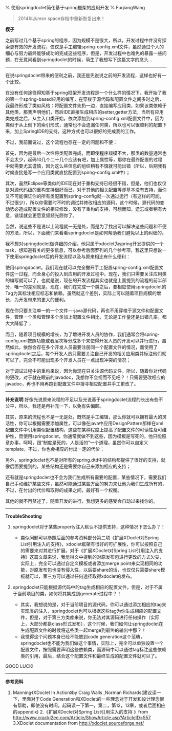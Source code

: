 % 使用springdoclet简化基于spring框架的应用开发
% FuqiangWang

> 2014年从msn space存档中重新恢复出来！

**楔子**

之前写过几个基于spring的程序，因为规模不是很大，所以，开发过程中并没有探索更有效的开发流程，仅仅是手工编辑spring-config.xml文件，虽然通过个人的细心与努力最终能够成功的完成这些程序，但是，开发过程中也难免的暴露一些问题，在无意间看到springdoclet的时候，萌生了我想写下这篇文字的念头...

---

在说springdoclet带来的便利之前，我还是先说说之前的开发流程，这样也好有一个比较。

在没有任何途径得知基于spring框架开发流程是一个什么样的情况下，我开始了我的第一个spring-based应用的编写，在穿梭于源代码和配置文件之间多时之后，我最终形成了类似风格：将配置文件先扔一边，直接编写应用类，如果该类依赖于其他类，那我声明他们，然后IDE直接生成相应的setter,getter方法，当所有应用类完成之后，从主入口类开始，依次添加到spring-config.xml配置文件中，因为类似于从上倒下的索引形式，通常也不会遗漏任何类，所以也可以很顺利的配置下来，加上SpringIDE的支持，这种方式也可以很好的完成我的工作。

不过，我前面说过，这个流程也存在一定的问题和不便：

首先，因为是最后一次性将类配置完成，而即使程序规模不大，那类的数量通常也不会太少，起码10几个二十几个应该有吧，加上属性等，那你在最终配置的过程中就需要尤其谨慎，因为这么些信息的组织稍有不慎就可能出错（所以，后期我有时候直接是写一个应用类就直接配置到spirng-config.xml中）；

其次，虽然Eclipse等类似的IDE现在对于重构支持已经很不错，但是，他们也仅仅是对源代码级的重构支持很好而已，对于其他的相关配置等却基本没有支持，而你又不可能保证你的所有类配置到spring-config就一次通过运行（有这样的可能，不过很少），所以你需要时不时的调试并修改相应的源码，这个时候，源代码的变动势必造成配置文件的相应修改，没有了重构的支持，可想而知，遗忘或者稍有大意，错误就会更愿意频频光顾你了。

当然，说这些不是说以上流程就一无是处，而是为了找出可以解决这些问题和不便的方法，所以，下面我们来看看springdoclet是如何帮助我们避免以上的纠缠的。

我不想对springdoclet做详细的介绍，他只属于xdoclet为spring开发提供的一个task，想知道有关的更多信息，可以参考后面罗列的几个参考项，我这里只想说一下使用springdoclet后的开发流程以及与原来相比有什么便利：

使用springdoclet，我们现在就可以完全撇开手工配置spring-config.xml配置文件这一过程，而全身心的投入到应用的开发过程中。现在，我们只需要关注应用类的编写就可以了，也就是说，现在的开发流程其实也就是上面提到的流程的前半部分，唯一的差别就是，现在，我们在完成一个类之后，要相应使用springdoclet的Tag为其标注相应标志和依赖。虽然就这个差别，实际上可以随着项目规模的增长，为开发带来的更大的便利。

现在你只要关注单一的一个文件---java源代码，再也不用穿梭于源文件和配置文件，管理一个类和管理多个类加上配置文件相比，无论是工作量还是出错几率，都大大降低了；

而且，随着项目规模的增长，为了增进开发人员的协作，我们通常会将spring-config.xml按照功能或者层次等分成多个来使得开发人员的开发可以并行进行，虽然如此，依然会存在多个开发人员需要注册同一个配置文件的情况，而使用了springdoclet之后，每个开发人员只需要关注自己开发的相关应用类并标注他们就可以了，完全不可能出现多个开发人员在一点出现冲突的情况；

对于调试过程中的重构来说，因为你现在只关注源代码文件，所以，随着你对代码 的更改，对于就在眼前的javadoc，我想你不会视而不见吧？！只需要更改相应的javadoc，再也不用再跑到配置文件中搜寻相应配置并手工更改了。

----------------------------------------------

**补充说明**
好像光说原来流程的不足以及光说基于springdoclet流程的长出有些不公平，所以，我还是再补充一下，以免有失偏颇。

其实，原来的流程也不是一无是处，既然是手工编辑，那么你就可以拥有最大的灵活性，你可以根据需要添加属性，可以像在java中应用DesignPattern那样在xml配置文件中引用类似配置结构，这些在某种程度上提高了配置文件的可读性及可维护性，而使用springdoclet，你通常就做不到这些，因为模板是写死的，他只能照章办事，呵呵，跟“制度是死的，人是活的”一个道理，虽然你可以自定义template，不过，你也会相应的付出一定的代价；

另外，springdoclet也不是对所有的spring.dtd中的结构都提供了很好的支持，就像后面要提到的，某些结构还是需要你自己来添加相应的支持；

还有就是springdoclet也不会为我们生成所有需要的配置，某些情况下，需要我们自己手动维护某些文件，虽然可能通过某些方面的努力来让他为我们生成所有的，不过，在付出的代价和取得的成果之间，最好有一个权衡。

其他的就不再赘述了，随着开发的进行，我想更多的感受会自动过来找你的。

----------------------------------------------

**TroubleShooting**

1. springdoclet对于某些property注入默认不提供支持，这种情况下怎么办？！
	- 类似问题可以参照后面的参考资料部分第二项《扩展XDoclet对Spring List引用注入的支持》，xdoclet框架有很好的可扩展性，你可以按照自己的需要来对其进行扩展。对于《扩展XDoclet对Spring List引用注入的支持》这篇文章来说，我觉得文中提到的对原发布包进行更改的方式欠妥，实际上，完全可以通过自定义模板或者添加merge point来实现相同的功能，对原发布包也没有侵入性，以后要share的话，也仅仅只需要share模板就可以，第三方可以通过任何途径取得xdoclet的发布。

2. springdoclet只能根据源代码中的tag生成相应的配置文件，但是，对于不属于当前项目的类，如何将其集成到generate过程中？！
	- 其实，我想说的是，对于当前项目的源代码，你可以通过添加相应的tag来实现类的注入，springdoclet也可以根据这些tag为你生成相应的配置文件，但是，对于第三方类库来说，你无法对其源码进行任何操作（实际上，大部分都是class形式发布），这个时候，我们如何让springdoclet在生成配置文件的时候将这些类一起merge到最终的输出中那？！
	- 我觉得这个问题本身已经不能放到code generation这个范畴，springdoclet也不能为我们做这个事情，实际上，完全可以单独设置一个配置文件，按照需要声明这些依赖类，而源码中可以通过tag标注这些依赖类的引用，最后，结合这个配置文件和最终生成的配置文件就可以了。

GOOD LUCK!

----------------------------------------------

**参考资料**

1. Manning《XDoclet In Action》by Craig Walls ,Norman Richards(建议读一下，里面对于Code Generation和XDoclet的一些理念对于开发和设计理念很有帮助，即使没有时间，起码读一下第一，第二，第12，13章，或者后面相应的appendix)
2.《扩展XDoclet对Spring List引用注入的支持 》from http://www.crackj2ee.com/Article/ShowArticle.asp?ArticleID=557
3.XDoclet documentation from http://xdoclet.sourceforge.net/